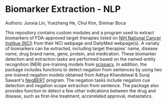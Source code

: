 # Biomarker Extraction - NLP

Authors: Junxia Lin, Yuezheng He, Chul Kim, Siminar Boca

This repository contains custom modules and a program used to extract biomarkers of FDA-approved target therapies listed on [NIH National Cancer Institue (NCI)](https://www.cancer.gov/about-cancer/treatment/types/targeted-therapies/targeted-therapies-fact-sheet) from their NCI webpage and DailyMed webpage(s). A variaty of biomarkers can be extracted, including target therapies' name, disease name, drug brand name, gene, protein, and medication. These biomarker detection and extraction tasks are performed based on the named-entity recognition (NER) pre-training models from [scispacy](https://github.com/allenai/scispacy). In addition, the package includes functions to detect negation from sentences by using two pre-trained negation models obtained from Aditya Khandelwal & Suraj Sawant's [NegBERT](https://github.com/adityak6798/Transformers-For-Negation-and-Speculation) program. The negation tasks include negation cue detection and negation scope extraction from sentence. The package also provides function to detect a few other indications between the drug and disease, such as first-line treatment, accerelated approval, metastatics. 
